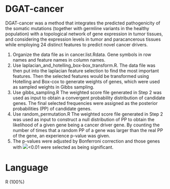 # DGAT-cancer
DGAT-cancer was a method that integrates the predicted pathogenicity of the somatic mutations (together with germline variants in the healthy population) with a topological network of gene expression in tumor tissues, and considering the expression levels in tumor and paracancerous tissues while employing 24 distinct features to predict novel cancer drivers.
1.	Organize the data file as in cancer.list.Rdata. Gene symbols in row names and feature names in column names.
2.	Use laplacian_and_hotelling_box-box_transform.R. 
The data file was then put into the laplacian feature selection to find the most important features. Then the selected features would be transformed using Hotelling and Box-cox to generate weights of genes, which were used as sampled weights in Gibbs sampling.
3.	Use gibbs_sampling.R
The weighted score file generated in Step 2 was used as input to obtain a convergent probability distribution of candidate genes. The final selected frequencies were assigned as the posterior probabilities (PP) of candidate genes.
4.	Use random_permutation.R
The weighted score file generated in Step 2 was used as input to construct a null distribution of PP to obtain the likelihood of a given gene being a cancer driver gene. By counting the number of times that a random PP of a gene was larger than the real PP of the gene, an experience p-value was given. 
5.	The p-values were adjusted by Bonferroni correction and those genes with ![](https://latex.codecogs.com/svg.image?p_{adj})<0.01 were selected as being significant.

# Language
R (100%)
